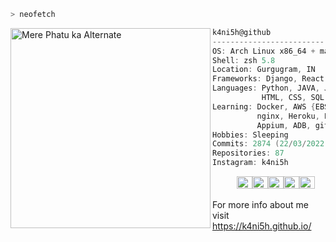 ```zsh
> neofetch
```

<img align="left" src="https://avatars.githubusercontent.com/u/26180247?s=400&u=43101779f13d90147e96ab6431b01da86541777e&v=4" alt="Mere Phatu ka Alternate" width="320" /> 

```csharp
k4ni5h@github
-------------------------
OS: Arch Linux x86_64 + macOS Monterey
Shell: zsh 5.8
Location: Gurgugram, IN
Frameworks: Django, React, Redux, Flutter, Express, Flask
Languages: Python, JAVA, JavaScript, C, C++,
           HTML, CSS, SQL, PHP
Learning: Docker, AWS {EBS, ECS, SQS, SNS, SES, Lambda, Cloudwatch, Cognito, S3, EventBridge},
          nginx, Heroku, PostgreSQL, Redis, CloudFlare,
          Appium, ADB, git, keras, fasttext
Hobbies: Sleeping
Commits: 2874 (22/03/2022)
Repositories: 87
Instagram: k4ni5h
```
<p align="left">
  &nbsp; &nbsp; &nbsp; &nbsp; &nbsp;
  <img alt="#474342" src="https://via.placeholder.com/15/474342/000000?text=+" width="25" height="20" /><img alt="#fbedf6" src="https://via.placeholder.com/15/fbedf6/000000?text=+" width="25" height="20" /><img alt="#c9594d" src="https://via.placeholder.com/15/c9594d/000000?text=+" width="25" height="20" /><img alt="#f8b9b2" src="https://via.placeholder.com/15/f8b9b2/000000?text=+" width="25" height="20" /><img alt="#ae9c9d" src="https://via.placeholder.com/15/ae9c9d/000000?text=+" width="25" height="20" />
</p>

For more info about me visit <a href="https://k4ni5h.github.io/" target="_blank">https://k4ni5h.github.io/</a>
